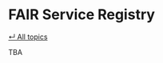 # FAIR Service Registry

[&#8629; All topics][topics-overview]

TBA

[topics-overview]: ../README.md#topics
